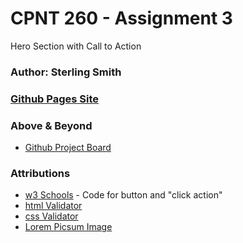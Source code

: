 # CPNT 260 - Assignment 3
Hero Section with Call to Action

### Author: Sterling Smith

### [Github Pages Site](https://abstractster.github.io/cpnt260-a3/)

### Above & Beyond
- [Github Project Board](https://github.com/users/AbstractSter/projects/2/views/1)

### Attributions
- [w3 Schools](https://www.w3schools.com/tags/tag_button.asp) - Code for button and "click action"
- [html Validator](https://validator.w3.org/nu/#textarea)
- [css Validator](https://jigsaw.w3.org/css-validator/validator)
- [Lorem Picsum Image](https://fastly.picsum.photos/id/141/2048/1365.jpg?hmac=xcZmN-VINP95YwmI3AXCTIxfzd61fhaczQmodKQjLbY)
